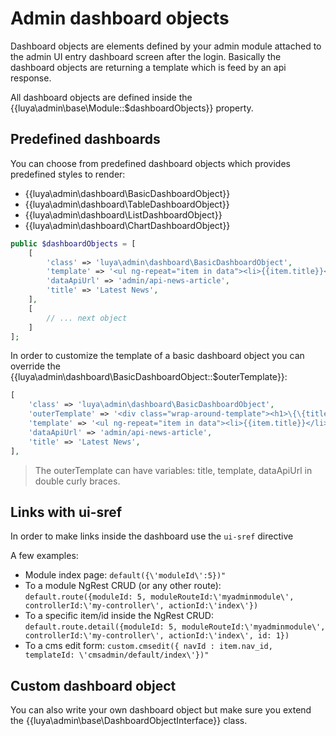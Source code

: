 # Admin dashboard objects

Dashboard objects are elements defined by your admin module attached to the admin UI entry dashboard screen after the login. Basically the dashboard objects are returning a template which is feed by an api response.

All dashboard objects are defined inside the {{luya\admin\base\Module::$dashboardObjects}} property.

## Predefined dashboards

You can choose from predefined dashboard objects which provides predefined styles to render:

+ {{luya\admin\dashboard\BasicDashboardObject}}
+ {{luya\admin\dashboard\TableDashboardObject}}
+ {{luya\admin\dashboard\ListDashboardObject}}
+ {{luya\admin\dashboard\ChartDashboardObject}}

```php
public $dashboardObjects = [
    [
        'class' => 'luya\admin\dashboard\BasicDashboardObject',
        'template' => '<ul ng-repeat="item in data"><li>{{item.title}}</li></ul>',
        'dataApiUrl' => 'admin/api-news-article',
        'title' => 'Latest News',
    ],
    [
        // ... next object
    ]
];
```

In order to customize the template of a basic dashboard object you can override the {{luya\admin\dashboard\BasicDashboardObject::$outerTemplate}}:

```php
[
    'class' => 'luya\admin\dashboard\BasicDashboardObject',
    'outerTemplate' => '<div class="wrap-around-template"><h1>\{\{title\}\}</h1><small>\{\{template\}\}</small></div>',
    'template' => '<ul ng-repeat="item in data"><li>{{item.title}}</li></ul>',
    'dataApiUrl' => 'admin/api-news-article',
    'title' => 'Latest News',
],
```

> The outerTemplate can have variables: title, template, dataApiUrl in double curly braces.

## Links with ui-sref

In order to make links inside the dashboard use the `ui-sref` directive

A few examples:

+ Module index page: `default({\'moduleId\':5})"`
+ To a module NgRest CRUD (or any other route): `default.route({moduleId: 5, moduleRouteId:\'myadminmodule\', controllerId:\'my-controller\', actionId:\'index\'})`
+ To a specific item/id inside the NgRest CRUD: `default.route.detail({moduleId: 5, moduleRouteId:\'myadminmodule\', controllerId:\'my-controller\', actionId:\'index\', id: 1})`
+ To a cms edit form: `custom.cmsedit({ navId : item.nav_id, templateId: \'cmsadmin/default/index\'})"`

## Custom dashboard object

You can also write your own dashboard object but make sure you extend the {{luya\admin\base\DashboardObjectInterface}} class.
